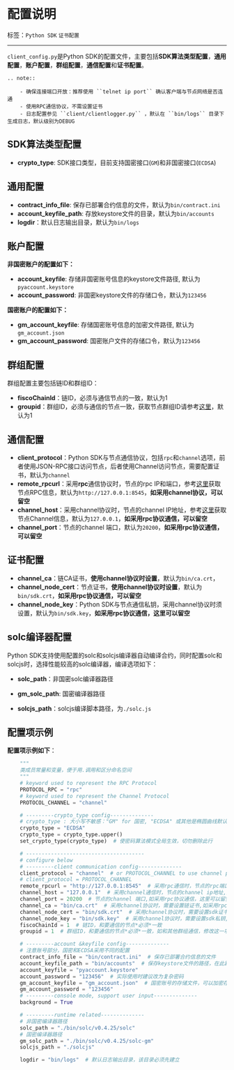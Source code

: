 # 配置说明

标签：``Python SDK`` ``证书配置``

----

`client_config.py`是Python SDK的配置文件，主要包括**SDK算法类型配置**，**通用配置**，**账户配置**，**群组配置**，**通信配置**和**证书配置**。

```eval_rst
.. note::

    - 确保连接端口开放：推荐使用 ``telnet ip port`` 确认客户端与节点网络是否连通
    - 使用RPC通信协议，不需设置证书
    - 日志配置参见 ``client/clientlogger.py`` ，默认在 ``bin/logs`` 目录下生成日志，默认级别为DEBUG
```

## SDK算法类型配置

- **crypto_type**: SDK接口类型，目前支持国密接口(`GM`)和非国密接口(`ECDSA`)

## 通用配置

- **contract_info_file**: 保存已部署合约信息的文件，默认为`bin/contract.ini`
- **account_keyfile_path**: 存放keystore文件的目录，默认为`bin/accounts`
- **logdir**：默认日志输出目录，默认为`bin/logs`

## 账户配置

**非国密账户的配置如下：**

- **account_keyfile**: 存储非国密账号信息的keystore文件路径, 默认为`pyaccount.keystore`
- **account_password**: 非国密keystore文件的存储口令，默认为`123456`

**国密账户的配置如下：**
- **gm_account_keyfile**: 存储国密账号信息的加密文件路径, 默认为`gm_account.json`
- **gm_account_password**: 国密账户文件的存储口令，默认为`123456`


## 群组配置

群组配置主要包括链ID和群组ID：

- **fiscoChainId**：链ID，必须与通信节点的一致，默认为1
- **groupid**：群组ID，必须与通信的节点一致，获取节点群组ID请参考[这里](../../manual/configuration.html#id10)，默认为1

## 通信配置

- **client_protocol**：Python SDK与节点通信协议，包括`rpc`和`channel`选项，前者使用JSON-RPC接口访问节点，后者使用Channel访问节点，需要配置证书，默认为`channel`
- **remote_rpcurl**：采用**rpc**通信协议时，节点的rpc IP和端口，参考[这里](../../manual/configuration.html#rpc)获取节点RPC信息，默认为`http://127.0.0.1:8545`，**如采用channel协议，可以留空**
- **channel_host**：采用channel协议时，节点的channel IP地址，参考[这里](../../manual/configuration.html#rpc)获取节点Channel信息，默认为`127.0.0.1`，**如采用rpc协议通信，可以留空**
- **channel_port**：节点的channel 端口，默认为`20200`，**如采用rpc协议通信，可以留空**

## 证书配置

- **channel_ca**：链CA证书，**使用channel协议时设置**，默认为`bin/ca.crt`，
- **channel_node_cert**：节点证书，**使用channel协议时设置**，默认为`bin/sdk.crt`，**如采用rpc协议通信，可以留空**
- **channel_node_key**：Python SDK与节点通信私钥，采用channel协议时须设置，默认为`bin/sdk.key`，**如采用rpc协议通信，这里可以留空**

## solc编译器配置

Python SDK支持使用配置的solc和solcjs编译器自动编译合约，同时配置solc和solcjs时，选择性能较高的solc编译器，编译选项如下：

- **solc_path**：非国密solc编译器路径

- **gm_solc_path**: 国密编译器路径

- **solcjs_path**：solcjs编译脚本路径，为`./solc.js` 


## 配置项示例

**配置项示例如下**：

```python
    """
    类成员常量和变量，便于用.调用和区分命名空间
    """
    # keyword used to represent the RPC Protocol
    PROTOCOL_RPC = "rpc"
    # keyword used to represent the Channel Protocol
    PROTOCOL_CHANNEL = "channel"

    # ---------crypto_type config--------------
    # crypto_type : 大小写不敏感："GM" for 国密, "ECDSA" 或其他是椭圆曲线默认实现。
    crypto_type = "ECDSA"
    crypto_type = crypto_type.upper()
    set_crypto_type(crypto_type)  # 使密码算法模式全局生效，切勿删除此行

    # --------------------------------------
    # configure below
    # ---------client communication config--------------
    client_protocol = "channel"  # or PROTOCOL_CHANNEL to use channel prototol
    # client_protocol = PROTOCOL_CHANNEL
    remote_rpcurl = "http://127.0.0.1:8545"  # 采用rpc通信时，节点的rpc端口,和要通信的节点*必须*一致,如采用channel协议通信，这里可以留空
    channel_host = "127.0.0.1"  # 采用channel通信时，节点的channel ip地址,如采用rpc协议通信，这里可以留空
    channel_port = 20200  # 节点的channel 端口,如采用rpc协议通信，这里可以留空
    channel_ca = "bin/ca.crt"  # 采用channel协议时，需要设置链证书,如采用rpc协议通信，这里可以留空
    channel_node_cert = "bin/sdk.crt"  # 采用channel协议时，需要设置sdk证书,如采用rpc协议通信，这里可以留空
    channel_node_key = "bin/sdk.key"  # 采用channel协议时，需要设置sdk私钥,如采用rpc协议通信，这里可以留空
    fiscoChainId = 1  # 链ID，和要通信的节点*必须*一致
    groupid = 1  # 群组ID，和要通信的节点*必须*一致，如和其他群组通信，修改这一项，或者设置bcosclient.py里对应的成员变量

    # ---------account &keyfile config--------------
    # 注意账号部分，国密和ECDSA采用不同的配置
    contract_info_file = "bin/contract.ini"  # 保存已部署合约信息的文件
    account_keyfile_path = "bin/accounts"  # 保存keystore文件的路径，在此路径下,keystore文件以 [name].keystore命名
    account_keyfile = "pyaccount.keystore"
    account_password = "123456"  # 实际使用时建议改为复杂密码
    gm_account_keyfile = "gm_account.json"  # 国密账号的存储文件，可以加密存储,如果留空则不加载gm_account_password = "123456"
    gm_account_password = "123456"
    # ---------console mode, support user input--------------
    background = True

    # ---------runtime related--------------
    # 非国密编译器路径
    solc_path = "./bin/solc/v0.4.25/solc"
    # 国密编译器路径
    gm_solc_path = "./bin/solc/v0.4.25/solc-gm" 
    solcjs_path = "./solcjs"

    logdir = "bin/logs"  # 默认日志输出目录，该目录必须先建立
```
